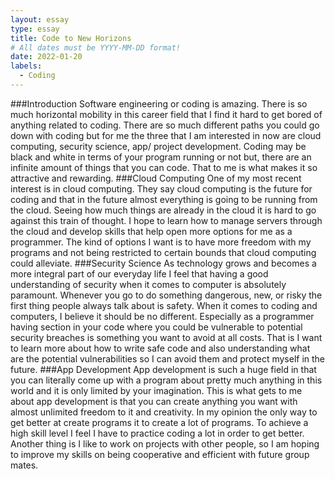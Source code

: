 ```yaml
---
layout: essay
type: essay
title: Code to New Horizons
# All dates must be YYYY-MM-DD format!
date: 2022-01-20
labels:
  - Coding
---
```


###Introduction
Software engineering or coding is amazing. There is so much horizontal mobility in this career field that I find it hard to get bored of anything related to coding. There are so much different paths you could go down with coding but for me the three that I am interested in now are cloud computing, security science, app/ project development. Coding may be black and white in terms of your program running or not but, there are an infinite amount of things that you can code. That to me is what makes it so attractive and rewarding. 
###Cloud Computing
	One of my most recent interest is in cloud computing. They say cloud computing is the future for coding and that in the future almost everything is going to be running from the cloud. Seeing how much things are already in the cloud it is hard to go against this train of thought. I hope to learn how to manage servers through the cloud and develop skills that help open more options for me as a programmer. The kind of options I want is to have more freedom with my programs and not being restricted to certain bounds that cloud computing could alleviate. 
###Security Science
	As technology grows and becomes a more integral part of our everyday life I feel that having a good understanding of security when it comes to computer is absolutely paramount. Whenever you go to do something dangerous, new, or risky the first thing people always talk about is safety. When it comes to coding and computers, I believe it should be no different. Especially as a programmer having section in your code where you could be vulnerable to potential security breaches is something you want to avoid at all costs. That is I want to learn more about how to write safe code and also understanding what are the potential vulnerabilities so I  can avoid them and protect myself in the future.
###App Development 
	App development is such a huge field in that you can literally come up with a program about pretty much anything in this world and it is only limited by your imagination. This is what gets to me about app development is that you can create anything you want with almost unlimited freedom to it and creativity. In my opinion the only way to get  better at create programs it to create a lot of programs. To achieve a high skill level I feel I have to practice coding a lot in order to get better. Another thing is I like to work on projects with other people, so I am hoping to improve my skills on being cooperative and efficient with future group mates. 

